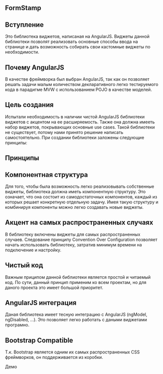 FormStamp
---------

Вступление
----------
Это библиотека виджетов, написаная на AngularJS. Виджеты
данной библиотеки позволят реализовать основные способы
ввода на странице и дать возможность собирать свои кастомные виджеты по необходимости.

Почему AngularJS
----------
В качестве фреймворка был выбран AngularJS, так как он позволяет решать задачи малым количеством 
декларативного легко тестируемого кода в парадигме MVW с использованием POJO в качестве моделей.

Цель создания
----------
Испытали необходимость в наличии чистой AngularJS библиотеки виджетов
с акцентом на ее расширяемость. Также она должна имееть набор виджетов,
покрывающих основные use cases. Такой библиотеки не существует, потому нами
принято решение написать самостоятельно. При создании библиотеки заложены следующие принципы:  

Принципы
----------
## Компонентная структура
Для того, чтобы была возможность легко реализовывать собственные виджеты,
библиотека должна иметь компонентную структуру. Это означает, что она
состоит из самодостаточных компонентов, каждый из которых решает конкретную отдельную задачу.
Имея такую структуру и комбинируя компоненты можно легко создавать новые виджеты.


## Акцент на самых распространенных случаях
В библиотеку включены виджеты для самых распространенных случаев.
Следование принципу Convention Over Configuration позволяет начать использовать библиотеку, затратив минимум
времени на подключение и настройку.

## Чистый код
Важным приципом данной библиотеки является простой и читаемый код. По сути, данный принцип
применим ко всем проектам, но для даного проекта это имеет большой приоритет.

## AngularJS интеграция
Даная библиотека имеет тесную интеграцию с AngularJS (ngModel, ngDisabled, ...).
Это позволяет легко работать с даными виджетами програмно.

## Bootstrap Compatible
Т.к. Bootstrap  является одним их самых распространенных CSS фреймворков, он поддерживается из коробки.

Демо
